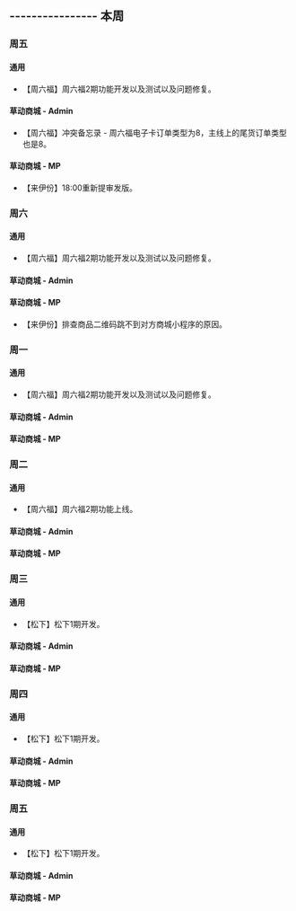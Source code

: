 ## ---------------- 本周

### 周五
#### 通用
* 【周六福】周六福2期功能开发以及测试以及问题修复。
#### 草动商城 - Admin
* 【周六福】冲突备忘录 - 周六福电子卡订单类型为8，主线上的尾货订单类型也是8。
#### 草动商城 - MP
* 【来伊份】18:00重新提审发版。

### 周六
#### 通用
* 【周六福】周六福2期功能开发以及测试以及问题修复。
#### 草动商城 - Admin
#### 草动商城 - MP
* 【来伊份】排查商品二维码跳不到对方商城小程序的原因。

### 周一
#### 通用
* 【周六福】周六福2期功能开发以及测试以及问题修复。
#### 草动商城 - Admin
#### 草动商城 - MP

### 周二
#### 通用
* 【周六福】周六福2期功能上线。
#### 草动商城 - Admin
#### 草动商城 - MP

### 周三
#### 通用
* 【松下】松下1期开发。
#### 草动商城 - Admin
#### 草动商城 - MP

### 周四
#### 通用
* 【松下】松下1期开发。
#### 草动商城 - Admin
#### 草动商城 - MP

### 周五
#### 通用
* 【松下】松下1期开发。
#### 草动商城 - Admin
#### 草动商城 - MP
